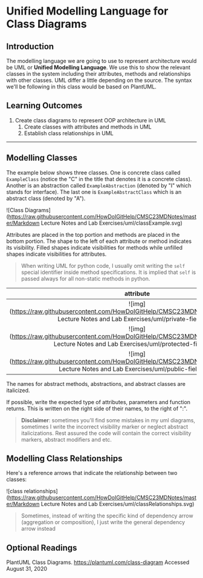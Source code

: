 # Unified Modelling Language for Class Diagrams

## Introduction

The modelling language we are going to use to represent architecture would be UML or **Unified Modelling Language**. We use this to show the relevant classes in the system including their attributes, methods and relationships with other classes. UML differ a little depending on the source. The syntax we'll be following in this class would be based on PlantUML.

## Learning Outcomes

1. Create class diagrams to represent OOP architecture in UML
   1. Create classes with attributes and methods in UML
   2. Establish class relationships in UML

---

## Modelling Classes

The example below shows three classes. One is concrete class called `ExampleClass` (notice the "C" in the title that denotes it is a concrete class). Another is an abstraction called `ExampleAbstraction` (denoted by "I" which stands for interface). The last one is `ExampleAbstractClass` which is an abstract class (denoted by "A"). 

![Class Diagrams](https://raw.githubusercontent.com/HowDoIGitHelp/CMSC23MDNotes/master/Markdown Lecture Notes and Lab Exercises/uml/classExample.svg)

Attributes are placed in the top portion and methods are placed in the bottom portion. The shape to the left of each attribute or method indicates its visibility. Filled shapes indicate visibilities for methods while unfilled shapes indicate visibilities for attributes.

> When writing UML for python code, I usually omit writing the `self` special identifier inside method specifications. It is implied that `self` is passed always for all non-static methods in python. 

|                          attribute                           |                            method                            | visibility |
| :----------------------------------------------------------: | :----------------------------------------------------------: | :--------: |
| ![img](https://raw.githubusercontent.com/HowDoIGitHelp/CMSC23MDNotes/master/Markdown Lecture Notes and Lab Exercises/uml/private-field.png) | ![img](https://raw.githubusercontent.com/HowDoIGitHelp/CMSC23MDNotes/master/Markdown Lecture Notes and Lab Exercises/uml/private-method.png) |  private   |
| ![img](https://raw.githubusercontent.com/HowDoIGitHelp/CMSC23MDNotes/master/Markdown Lecture Notes and Lab Exercises/uml/protected-field.png) | ![img](https://raw.githubusercontent.com/HowDoIGitHelp/CMSC23MDNotes/master/Markdown Lecture Notes and Lab Exercises/uml/protected-method.png) | protected  |
| ![img](https://raw.githubusercontent.com/HowDoIGitHelp/CMSC23MDNotes/master/Markdown Lecture Notes and Lab Exercises/uml/public-field.png) | ![img](https://raw.githubusercontent.com/HowDoIGitHelp/CMSC23MDNotes/master/Markdown Lecture Notes and Lab Exercises/uml/public-method.png) |   public   |

The names for abstract methods, abstractions, and abstract classes are italicized.

If possible, write the expected type of attributes, parameters and function returns. This is written on the right side of their names, to the right of ":".

> **Disclaimer**: sometimes you'll find some mistakes in my uml diagrams, sometimes I write the incorrect visibility marker or neglect abstract italicizations. Rest assured the code will contain the correct visibility markers, abstract modifiers and etc.

## Modelling Class Relationships

Here's a reference arrows that indicate the relationship between two classes:

![class relationships](https://raw.githubusercontent.com/HowDoIGitHelp/CMSC23MDNotes/master/Markdown Lecture Notes and Lab Exercises/uml/classRelationships.svg)

> Sometimes, instead of writing the specific kind of dependency arrow (aggregation or composition), I just write the general dependency arrow instead

## Optional Readings

PlantUML Class Diagrams. https://plantuml.com/class-diagram Accessed August 31, 2020